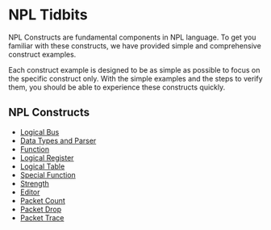 # NPL Tidbits

NPL Constructs are fundamental components in NPL language. To get you familiar with these constructs, we have provided simple and comprehensive construct examples. 

Each construct example is designed to be as simple as possible to focus on the specific construct only. With the simple examples and the steps to verify them, you should be able to experience these constructs quickly.

## NPL Constructs
- [Logical Bus](https://github.com/nplang/NPL-Tutorials/blob/master/NPL-Tidbits/Bus)
- [Data Types and Parser](https://github.com/nplang/NPL-Tutorials/blob/master/NPL-Tidbits/Data-Types-Parser)
- [Function](https://github.com/nplang/NPL-Tutorials/blob/master/NPL-Tidbits/Function)
- [Logical Register](https://github.com/nplang/NPL-Tutorials/blob/master/NPL-Tidbits/Logical-Register)
- [Logical Table](https://github.com/nplang/NPL-Tutorials/blob/master/NPL-Tidbits/Logical-Table)
- [Special Function](https://github.com/nplang/NPL-Tutorials/blob/master/NPL-Tidbits/Special-Function)
- [Strength](https://github.com/nplang/NPL-Tutorials/blob/master/NPL-Tidbits/Strength)
- [Editor](https://github.com/nplang/NPL-Tutorials/blob/master/NPL-Tidbits/Editor)
- [Packet Count](https://github.com/nplang/NPL-Tutorials/blob/master/NPL-Tidbits/Packet-Count)
- [Packet Drop](https://github.com/nplang/NPL-Tutorials/blob/master/NPL-Tidbits/Packet-Drop)
- [Packet Trace](https://github.com/nplang/NPL-Tutorials/blob/master/NPL-Tidbits/Packet-Trace)
